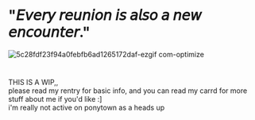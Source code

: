 # "𝘌𝘷𝘦𝘳𝘺 𝘳𝘦𝘶𝘯𝘪𝘰𝘯 𝘪𝘴 𝘢𝘭𝘴𝘰 𝘢 𝘯𝘦𝘸 𝘦𝘯𝘤𝘰𝘶𝘯𝘵𝘦𝘳."
![5c28fdf23f94a0febfb6ad1265172daf-ezgif com-optimize](https://github.com/user-attachments/assets/e34dc874-77c4-4df1-bf94-4118aa8e93a3)<br/> 
#
THIS IS A WIP,,<br/> 
please read my rentry for basic info, and you can read my carrd for more stuff about me if you'd like :]<br/> 
i'm really not active on ponytown as a heads up<br/> 
